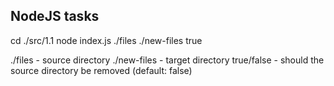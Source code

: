 ## NodeJS tasks

cd ./src/1.1
node index.js ./files ./new-files true

./files - source directory
./new-files - target directory
true/false - should the source directory be removed (default: false)